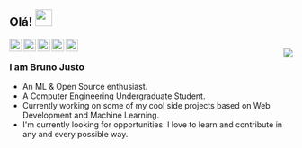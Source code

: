 ## Olá! <img src="https://raw.githubusercontent.com/iampavangandhi/iampavangandhi/master/gifs/Hi.gif" width="30px"></h2>

<a href="https://www.linkedin.com/in/brunohjs/">
  <img align="left" alt="Bruno's Linkdein" width="22px" src="https://cdn.jsdelivr.net/npm/simple-icons@v3/icons/linkedin.svg" />
</a>
<a href="https://github.com/brunohjs">
  <img align="left" alt="Bruno's Github" width="22px" src="https://cdn.jsdelivr.net/npm/simple-icons@v3/icons/github.svg" />
</a>
<a href="mailto:brunohjs@gmail.com">
  <img align="left" alt="Bruno's Gmail" width="22px" src="https://cdn.jsdelivr.net/npm/simple-icons@v3/icons/gmail.svg" />
</a>
<a href="https://www.instagram.com/obrunojusto/">
  <img align="left" alt="Ajay's Kaggle" width="22px" src="https://cdn.jsdelivr.net/npm/simple-icons@3.1.0/icons/instagram.svg" />
</a>
<a href="https://www.facebook.com/brunohenrique.justo">
  <img align="left" alt="Ajay's Kaggle" width="22px" src="https://cdn.jsdelivr.net/npm/simple-icons@3.1.0/icons/facebook.svg" />
</a>
<br />

<img align='right' src="https://github-readme-stats.vercel.app/api?username=lucafluri&show_icons=true">

### I am Bruno Justo
- An ML & Open Source enthusiast.
- A Computer Engineering Undergraduate Student. 
- Currently working on some of my cool side projects based on Web Development and Machine Learning.
- I'm currently looking for opportunities. I love to learn and contribute in any and every possible way.
